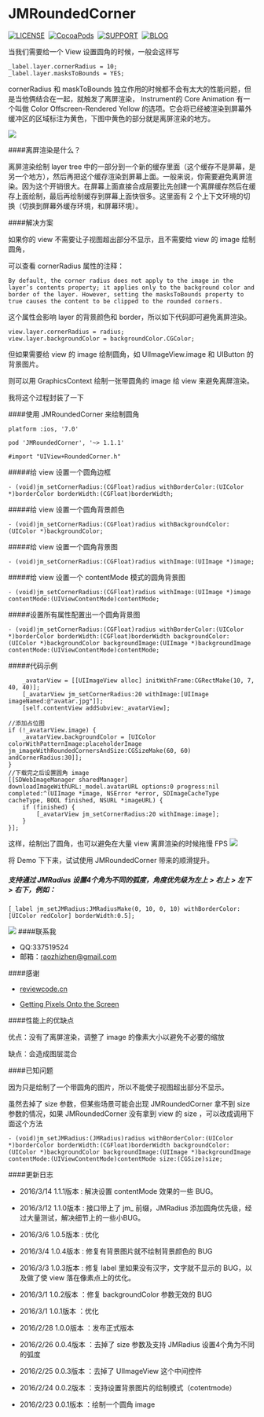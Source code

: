 # JMRoundedCorner

[![LICENSE](https://img.shields.io/badge/license-MIT-green.svg?style=flat)](https://raw.githubusercontent.com/raozhizhen/JMRoundedCorner/master/LICENSE)&nbsp;
[![CocoaPods](http://img.shields.io/cocoapods/v/JMRoundedCorner.svg?style=flat)](http://cocoapods.org/?q=JMRoundedCorner)&nbsp;
[![SUPPORT](https://img.shields.io/badge/support-iOS%207%2B%20-blue.svg?style=flat)](https://en.wikipedia.org/wiki/IOS_7)&nbsp;
[![BLOG](https://img.shields.io/badge/blog-raozhizhen.com-orange.svg?style=flat)](http://raozhizhen.com)&nbsp;

当我们需要给一个 View 设置圆角的时候，一般会这样写

```objc	
_label.layer.cornerRadius = 10;
_label.layer.masksToBounds = YES;
```  	 
  	 
cornerRadius 和 maskToBounds 独立作用的时候都不会有太大的性能问题，但是当他俩结合在一起，就触发了离屏渲染， 
Instrument的 Core Animation 有一个叫做 Color Offscreen-Rendered Yellow 的选项。它会将已经被渲染到屏幕外缓冲区的区域标注为黄色，下图中黄色的部分就是离屏渲染的地方。

![](https://github.com/raozhizhen/JMRoundedCorner/blob/master/IMG_2590.PNG?raw=true)

####离屏渲染是什么？

离屏渲染绘制 layer tree 中的一部分到一个新的缓存里面（这个缓存不是屏幕，是另一个地方），然后再把这个缓存渲染到屏幕上面。一般来说，你需要避免离屏渲染。因为这个开销很大。在屏幕上面直接合成层要比先创建一个离屏缓存然后在缓存上面绘制，最后再绘制缓存到屏幕上面快很多。这里面有 2 个上下文环境的切换（切换到屏幕外缓存环境，和屏幕环境）。

####解决方案

如果你的 view 不需要让子视图超出部分不显示，且不需要给 view 的 image 绘制圆角，

可以查看 cornerRadius 属性的注释：

	By default, the corner radius does not apply to the image in the layer’s contents property; it applies only to the background color and border of the layer. However, setting the masksToBounds property to true causes the content to be clipped to the rounded corners.

这个属性会影响 layer 的背景颜色和 border，所以如下代码即可避免离屏渲染。

```objc	
view.layer.cornerRadius = radius;
view.layer.backgroundColor = backgroundColor.CGColor;
```

但如果需要给 view 的 image 绘制圆角，如 UIImageView.image 和 UIButton 的背景图片。

则可以用 GraphicsContext 绘制一张带圆角的 image 给 view 来避免离屏渲染。

我将这个过程封装了一下

####使用 JMRoundedCorner 来绘制圆角


	platform :ios, '7.0'
	
	pod 'JMRoundedCorner', '~> 1.1.1'
	
	#import "UIView+RoundedCorner.h"

	
	
#####给 view 设置一个圆角边框

```objc	
- (void)jm_setCornerRadius:(CGFloat)radius withBorderColor:(UIColor *)borderColor borderWidth:(CGFloat)borderWidth;
```

#####给 view 设置一个圆角背景颜色

```objc
- (void)jm_setCornerRadius:(CGFloat)radius withBackgroundColor:(UIColor *)backgroundColor;
```

#####给 view 设置一个圆角背景图

```objc
- (void)jm_setCornerRadius:(CGFloat)radius withImage:(UIImage *)image;
```

#####给 view 设置一个 contentMode 模式的圆角背景图

```objc
- (void)jm_setCornerRadius:(CGFloat)radius withImage:(UIImage *)image contentMode:(UIViewContentMode)contentMode;
```

#####设置所有属性配置出一个圆角背景图

```objc
- (void)jm_setCornerRadius:(CGFloat)radius withBorderColor:(UIColor *)borderColor borderWidth:(CGFloat)borderWidth backgroundColor:(UIColor *)backgroundColor backgroundImage:(UIImage *)backgroundImage contentMode:(UIViewContentMode)contentMode;
```

#####代码示例
```objc
    _avatarView = [[UIImageView alloc] initWithFrame:CGRectMake(10, 7, 40, 40)];
    [_avatarView jm_setCornerRadius:20 withImage:[UIImage imageNamed:@"avatar.jpg"]];
    [self.contentView addSubview:_avatarView];
```

```objc
//添加占位图
if (!_avatarView.image) {
	_avatarView.backgroundColor = [UIColor colorWithPatternImage:placeholderImage jm_imageWithRoundedCornersAndSize:CGSizeMake(60, 60) andCornerRadius:30]];
} 
//下载完之后设置圆角 image
[[SDWebImageManager sharedManager] downloadImageWithURL:_model.avatarURL options:0 progress:nil completed:^(UIImage *image, NSError *error, SDImageCacheType cacheType, BOOL finished, NSURL *imageURL) {
	if (finished) {
		[_avatarView jm_setCornerRadius:20 withImage:image];
	}
}];
```

这样，绘制出了圆角，也可以避免在大量 view 离屏渲染的时候拖慢 FPS
![](https://github.com/raozhizhen/JMRoundedCorner/blob/master/IMG_2580.PNG?raw=true)


将 Demo 下下来，试试使用 JMRoundedCorner 带来的顺滑提升。

##### 支持通过 JMRadius 设置4个角为不同的弧度，角度优先级为左上 > 右上 > 左下 > 右下，例如：

```objc
[_label jm_setJMRadius:JMRadiusMake(0, 10, 0, 10) withBorderColor:[UIColor redColor] borderWidth:0.5];
```

![](https://github.com/raozhizhen/JMRoundedCorner/blob/master/JMRoundedCornerGIF.gif?raw=true)
####联系我

- QQ:337519524
- 邮箱：raozhizhen@gmail.com

####感谢

- [reviewcode.cn](http://www.reviewcode.cn/article.html?reviewId=7)

- [Getting Pixels Onto the Screen](https://www.objc.io/issues/3-views/moving-pixels-onto-the-screen/)

####性能上的优缺点

优点：没有了离屏渲染，调整了 image 的像素大小以避免不必要的缩放

缺点：会造成图层混合

####已知问题

因为只是绘制了一个带圆角的图片，所以不能使子视图超出部分不显示。

虽然去掉了 size 参数，但某些场景可能会出现 JMRoundedCorner 拿不到 size 参数的情况，如果 JMRoundedCorner 没有拿到 view 的 size ，可以改成调用下面这个方法

```objc
- (void)jm_setJMRadius:(JMRadius)radius withBorderColor:(UIColor *)borderColor borderWidth:(CGFloat)borderWidth backgroundColor:(UIColor *)backgroundColor backgroundImage:(UIImage *)backgroundImage contentMode:(UIViewContentMode)contentMode size:(CGSize)size;
```

####更新日志
- 2016/3/14  1.1.1版本 : 解决设置 contentMode 效果的一些 BUG。

- 2016/3/12  1.1.0版本 : 接口带上了 jm_ 前缀，JMRadius 添加圆角优先级，经过大量测试，解决细节上的一些小BUG。

- 2016/3/6   1.0.5版本 : 优化

- 2016/3/4   1.0.4版本 : 修复有背景图片就不绘制背景颜色的 BUG

- 2016/3/3   1.0.3版本 : 修复 label 里如果没有汉字，文字就不显示的 BUG，以及做了使 view 落在像素点上的优化。

- 2016/3/1   1.0.2版本 ：修复 backgroundColor 参数无效的 BUG

- 2016/3/1   1.0.1版本 ：优化

- 2016/2/28  1.0.0版本 ：发布正式版本

- 2016/2/26  0.0.4版本 ：去掉了 size 参数及支持 JMRadius 设置4个角为不同的弧度

- 2016/2/25  0.0.3版本 ：去掉了 UIImageView 这个中间控件

- 2016/2/24  0.0.2版本 ：支持设置背景图片的绘制模式（cotentmode）

- 2016/2/23  0.0.1版本 ：绘制一个圆角 image

